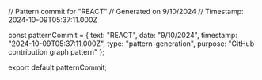// Pattern commit for "REACT"
// Generated on 9/10/2024
// Timestamp: 2024-10-09T05:37:11.000Z

const patternCommit = {
  text: "REACT",
  date: "9/10/2024",
  timestamp: "2024-10-09T05:37:11.000Z",
  type: "pattern-generation",
  purpose: "GitHub contribution graph pattern"
};

export default patternCommit;
